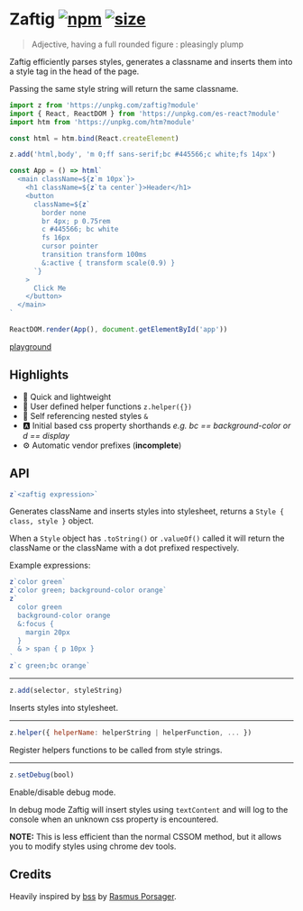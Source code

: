 # Zaftig [![npm](https://img.shields.io/npm/v/zaftig.svg)](https://www.npmjs.com/package/zaftig) [![size](https://img.badgesize.io/fuzetsu/zaftig/master/src/index.js.png?label=unminified&color=blue)](https://github.com/fuzetsu/zaftig/blob/master/src/index.js)

> Adjective, having a full rounded figure : pleasingly plump

Zaftig efficiently parses styles, generates a classname and inserts them into a style tag in the head of the page.

Passing the same style string will return the same classname.

```jsx
import z from 'https://unpkg.com/zaftig?module'
import { React, ReactDOM } from 'https://unpkg.com/es-react?module'
import htm from 'https://unpkg.com/htm?module'

const html = htm.bind(React.createElement)

z.add('html,body', 'm 0;ff sans-serif;bc #445566;c white;fs 14px')

const App = () => html`
  <main className=${z`m 10px`}>
    <h1 className=${z`ta center`}>Header</h1>
    <button
      className=${z`
        border none
        br 4px; p 0.75rem
        c #445566; bc white
        fs 16px
        cursor pointer
        transition transform 100ms
        &:active { transform scale(0.9) }
      `}
    >
      Click Me
    </button>
  </main>
`

ReactDOM.render(App(), document.getElementById('app'))
```

[playground](https://flems.io/#0=N4IgZglgNgpgziAXAbVAOwIYFsZJAOgAsAXLKEAGhAGMB7NYmBvAHgBMIA3AAgjYF4AOiAwAHUcIB8gtN24yWAeg6dJlEHBixqxCPQSIQABkQBGAEwgAvhXTZch-ACsEVOgybE8ELKNoAnYm4AL24wf1osbgByEmJROERFRQBXNFEAawBzfDosRWCMMF0sgH4sWjYU2GiZHz9A7mBuACUYDB0KVvadABEAeQBZbiswiKjY4njE5LTMnLzFeABafx7icsrqmFq0eoCgkijwyJi4hKTU9OzcyMUjzaqamRl3OEPSKG5+biP8ACMIGg2AAKNodYi5NYYRgAUVgOAYAEoXmhgvgMGxQZMyBR-pUAJ7RLrRKJGADcYDA3DgGDQcGWmn8EDA5P+1G4AGIACzcgCsfIAbILyRyAO6ECCMSlwbimbmiAAe0RRaFe+iCAEFxN9uCCkd9JL9PgADGRyFhYDBA7jUKAYOBwABy9n4ABJgMETVFTEYlSbcvbHVZpLI5NwWIRTLag87XR6vcQMLbPDB-AG7Q64CGABLtNhppRR0PhiP-FJTejm0sxrMunDu4DVmshM1hlv4-wF-zcND0GDNmv-HsKxXk7iibhGfAAdj5aywg9LHJ5-KFIu47O4EqlA-bNbAstMgqVS-D1BS-jgAQntCBjH8Z7kxH8dLgUr0shfb7AAR9RiMLA4CfbgADJEAhLgYCabhv3pX9-CiOBqAwWAQWnABOA0rBAjNYzPHD9xLGsAGEoAgagMm4QY91LJRy0rNBiKUK0gVDNsZHBPohnwNZgTTEFtVEfUujYWgL0RSEshgYh4RgSSACECQASWxMRRBVVV1E0bRdH0PBuUQblLBsOwcDwXJHXUdxGGYQxrAAXSsIA)

## Highlights

- 💸 Quick and lightweight
- 🙇 User defined helper functions `z.helper({})`
- 💯 Self referencing nested styles `&`
- 🅰️ Initial based css property shorthands _e.g. bc == background-color or d == display_
- ⚙️ Automatic vendor prefixes (**incomplete**)

## API

```js
z`<zaftig expression>`
```

Generates className and inserts styles into stylesheet, returns a `Style { class, style }` object.

When a `Style` object has `.toString()` or `.valueOf()` called it will return the className or the className with a dot prefixed respectively.

Example expressions:

```js
z`color green`
z`color green; background-color orange`
z`
  color green
  background-color orange
  &:focus {
    margin 20px
  }
  & > span { p 10px }
`
z`c green;bc orange`
```

<hr>

```js
z.add(selector, styleString)
```

Inserts styles into stylesheet.

<hr>

```js
z.helper({ helperName: helperString | helperFunction, ... })
```

Register helpers functions to be called from style strings.

<hr>

```js
z.setDebug(bool)
```

Enable/disable debug mode.

In debug mode Zaftig will insert styles using `textContent` and will log to the console when an unknown css property is encountered.

**NOTE:** This is less efficient than the normal CSSOM method, but it allows you to modify styles using chrome dev tools.

## Credits

Heavily inspired by [bss](https://github.com/porsager/bss) by [Rasmus Porsager](https://github.com/porsager).
